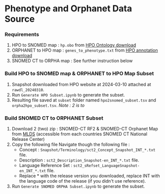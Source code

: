 # Phenotype and Orphanet Data Source

### Requirements
1. HPO to SNOMED map : ```hp.obo``` from [HPO Ontology download](https://hpo.jax.org/app/data/ontology)
2. ORPHANET to HPO map : ```genes_to_phenotype.txt``` from [HPO annotation download](https://hpo.jax.org/app/data/annotations)
3. SNOMED CT to ORPHA map : See further instruction below


### Build HPO to SNOMED map & ORPHANET to HPO Map Subset
1. Snapshot downloaded from HPO website at 2024-03-10 attached at ```rawdl_20240310```.
2. Run ```Generate HPO Subset.ipynb``` to generate the subset.
3. Resulting file saved at ```subset``` folder named ```hpo2snomed_subset.tsv``` and ```orpha2hpo_subset.tsv```. *Note : 2 is to*

### Build SNOMED CT to ORPHANET Subset
1. Download 2 (two) zip : SNOMED-CT RF2 & SNOMED-CT Orphanet Map from [MLDS](https://mlds.ihtsdotools.org/#/landing) (accessible from each countries SNOMED CT National Release Center)
2. Copy the following file Navigate though the following file : 
   - Concept : ```Snapshot/Terminology/sct2_Concept_Snapshot_INT_*.txt``` file.
   - Description : ```sct2_Description_Snapshot-en_INT_*.txt``` file.
   - Language Reference Set : ```sct2_sRefset_LanguageSnapshot-en_INT_*.txt``` file.
   - Replace * with the release version you downloaded, replace INT with the language code of the release (if you didn't use reference).
3. Run ```Generate SNOMED ORPHA Subset.ipynb``` to generate the subset.